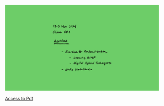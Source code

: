 ![Today's Agenda](images/240318-9_101.png)

<!-- save for later

![](images/Assignment_13_Above_Average.png)

![](images/Assignment_13_Average.png)

![](images/Assignment_13_Above_Average.png)

-->

[Access to Pdf](images/final_83384-1B_Inglert_proof_v2.pdf)
